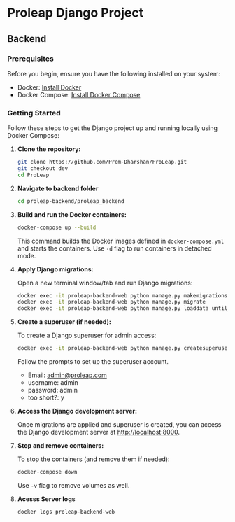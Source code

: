 # Proleap Django Project

## Backend

### Prerequisites

Before you begin, ensure you have the following installed on your system:

- Docker: [Install Docker](https://docs.docker.com/get-docker/)
- Docker Compose: [Install Docker Compose](https://docs.docker.com/compose/install/)

### Getting Started

Follow these steps to get the Django project up and running locally using Docker Compose:

1. **Clone the repository:**

   ```bash
   git clone https://github.com/Prem-Dharshan/ProLeap.git
   git checkout dev
   cd ProLeap
   ```

2. **Navigate to backend folder**

    ```bash
    cd proleap-backend/proleap_backend
    ```



3. **Build and run the Docker containers:**

   ```bash
   docker-compose up --build
   ```

   This command builds the Docker images defined in `docker-compose.yml` and starts the containers. Use `-d` flag to run containers in detached mode.

4. **Apply Django migrations:**

   Open a new terminal window/tab and run Django migrations:

   ```bash
   docker exec -it proleap-backend-web python manage.py makemigrations
   docker exec -it proleap-backend-web python manage.py migrate
   docker exec -it proleap-backend-web python manage.py loaddata until_options.json
   ```

5. **Create a superuser (if needed):**

   To create a Django superuser for admin access:

   ```bash
   docker exec -it proleap-backend-web python manage.py createsuperuser
   ```

   Follow the prompts to set up the superuser account.
   - Email: admin@proleap.com
   - username: admin
   - password: admin
   - too short?: y

6. **Access the Django development server:**

   Once migrations are applied and superuser is created, you can access the Django development server at [http://localhost:8000](http://localhost:8000).

7. **Stop and remove containers:**

   To stop the containers (and remove them if needed):

   ```bash
   docker-compose down
   ```

   Use `-v` flag to remove volumes as well.


8. **Acesss Server logs**

   ```bash
   docker logs proleap-backend-web
   ```
   